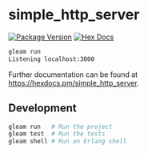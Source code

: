 # simple_http_server

[![Package Version](https://img.shields.io/hexpm/v/simple_http_server)](https://hex.pm/packages/simple_http_server)
[![Hex Docs](https://img.shields.io/badge/hex-docs-ffaff3)](https://hexdocs.pm/simple_http_server/)

```sh
gleam run
Listening localhost:3000
```

<!-- ```gleam -->
<!-- import simple_http_server -->
<!---->
<!-- pub fn main() { -->
<!--   // TODO: An example of the project in use -->
<!-- } -->
<!-- ``` -->
<!---->

Further documentation can be found at <https://hexdocs.pm/simple_http_server>.

## Development

```sh
gleam run   # Run the project
gleam test  # Run the tests
gleam shell # Run an Erlang shell
```
